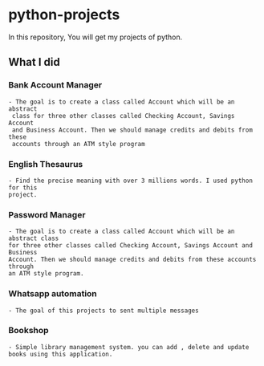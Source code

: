 # python-projects 
In this repository, You will get my projects of python. 

## What I did

### Bank Account Manager

    - The goal is to create a class called Account which will be an abstract
     class for three other classes called Checking Account, Savings Account 
     and Business Account. Then we should manage credits and debits from these 
     accounts through an ATM style program

### English Thesaurus

    - Find the precise meaning with over 3 millions words. I used python for this
    project. 
    
### Password Manager

    - The goal is to create a class called Account which will be an abstract class
    for three other classes called Checking Account, Savings Account and Business
    Account. Then we should manage credits and debits from these accounts through 
    an ATM style program.

### Whatsapp automation
    - The goal of this projects to sent multiple messages 

### Bookshop

    - Simple library management system. you can add , delete and update books using this application.
